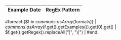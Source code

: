 | Example Date | RegEx Pattern |
| :-------------------- | :----------------------- | 
#foreach($f in $commons.asArray($formats))
| $commons.asArray($f.get().getExamples()).get(0).get() | $f.get().getRegex().replaceAll("\|", "\\|") |
#end
